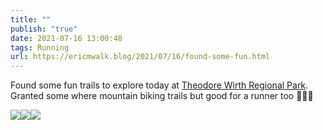 ```yaml
---
title: ""
publish: "true"
date: 2021-07-16 13:00:48
tags: Running
url: https://ericmwalk.blog/2021/07/16/found-some-fun.html
---
```


Found some fun trails to explore today at [Theodore Wirth Regional Park](https://maps.apple.com/?q=Theodore%20Wirth%20Regional%20Park%0A1339%20Theodore%20Wirth%20Pkwy%0AGolden%20Valley%20MN%2055422%0AUnited%20States&ll=44.982258,-93.326381). Granted some where mountain biking trails but good for a runner too 🏃🏻‍♂️


![](https://ericmwalk.blog/uploads/2021/985fe93d53.jpg)![](https://ericmwalk.blog/uploads/2021/bb2072c2c7.jpg)![](https://ericmwalk.blog/uploads/2021/2185b16d87.jpg)